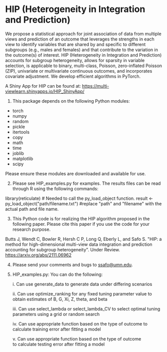 # HIP (Heterogeneity in Integration and Prediction)
We propose a statistical approach for joint association of data from multiple views and prediction of an outcome that leverages the strengths in each view to identify variables that are shared by and specific to different subgroups (e.g., males and females) and that contribute to the variation in the outcome(s) of interest. HIP (Heterogeneity in Integration and Prediction) accounts for subgroup heterogeneity, allows for sparsity in variable selection, is applicable to binary, multi-class, Poisson, zero-inflated Poisson (ZIP),  univariate or multivariate continuous outcomes, and incorporates covariate adjustment. We develop efficient algorithms in PyTorch. 

A Shiny App for HIP can be found at: https://multi-viewlearn.shinyapps.io/HIP_ShinyApp/

1. This package depends on the following Python modules:
- torch
- numpy
- random
- pickle
- itertools
- copy
- math
- time
- joblib
- matplotlib
- scipy

Please ensure these modules are downloaded and available for use.

2. Please see HIP_examples.py for examples. The results files can be read through R using the following commands:

library(reticulate) 	# Needed to call the py_load_object function.
result <- py_load_object("path/filename.txt") 	#replace "path" and "filename" with the actual path and file name.

3. This Python code is for realizing the HIP algorithm proposed in the following paper.
Please cite this paper if you use the code for your research purpose.

Butts J, Wendt C, Bowler R, Hersh C P, Long Q, Eberly L, and Safo S. "HIP: a method for high-dimensional multi-view data integration and prediction accounting for subgroup heterogeneity". Under Review.
https://arxiv.org/abs/2111.06962


4. Please send your comments and bugs to ssafo@umn.edu.

5. HIP_examples.py: You can do the following:
   
   i. Can use generate_data to generate data under differing scenarios
   
   ii. Can use optimize_ranking for any fixed tuning parameter value to 
   obtain estimates of B, G, Xi, Z, theta, and beta
   
   iii. Can use select_lambda or select_lambda_CV to select optimal tuning parameters 
   using a grid or random search
   
   iv. Can use appropriate function based on the type of outcome 
   to calculate training error after fitting a model 

   v. Can use appropriate function based on the type of outcome  
   to calculate testing error after fitting a model 



